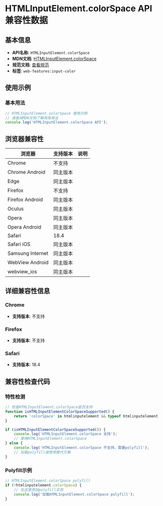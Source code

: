 # HTMLInputElement.colorSpace API 兼容性数据

## 基本信息

- **API名称**: `HTMLInputElement.colorSpace`
- **MDN文档**: [HTMLInputElement.colorSpace](https://developer.mozilla.org/docs/Web/API/HTMLInputElement/colorSpace)
- **规范文档**: [查看规范](https://html.spec.whatwg.org/multipage/input.html#dom-input-colorspace)
- **标签**: `web-features:input-color`

## 使用示例

### 基本用法

```javascript
// HTMLInputElement.colorSpace 使用示例
// 请查阅MDN文档了解具体用法
console.log('HTMLInputElement.colorSpace API');
```

## 浏览器兼容性

| 浏览器 | 支持版本 | 说明 |
|--------|----------|------|
| Chrome | 不支持 |  |
| Chrome Android | 同主版本 |  |
| Edge | 同主版本 |  |
| Firefox | 不支持 |  |
| Firefox Android | 同主版本 |  |
| Oculus | 同主版本 |  |
| Opera | 同主版本 |  |
| Opera Android | 同主版本 |  |
| Safari | 18.4 |  |
| Safari iOS | 同主版本 |  |
| Samsung Internet | 同主版本 |  |
| WebView Android | 同主版本 |  |
| webview_ios | 同主版本 |  |

## 详细兼容性信息

### Chrome

- **支持版本**: 不支持

### Firefox

- **支持版本**: 不支持

### Safari

- **支持版本**: 18.4

## 兼容性检查代码

### 特性检测

```javascript
// 检查HTMLInputElement.colorSpace是否支持
function isHTMLInputElementColorSpaceSupported() {
    return 'colorSpace' in htmlinputelement && typeof htmlinputelement.colorSpace === 'function';
}

if (isHTMLInputElementColorSpaceSupported()) {
    console.log('HTMLInputElement.colorSpace 支持');
    // 使用HTMLInputElement.colorSpace
} else {
    console.log('HTMLInputElement.colorSpace 不支持，需要polyfill');
    // 加载polyfill或使用替代方案
}
```

### Polyfill示例

```javascript
// HTMLInputElement.colorSpace polyfill
if (!htmlinputelement.colorSpace) {
    // 在这里添加polyfill实现
    console.log('加载HTMLInputElement.colorSpace polyfill');
}
```


